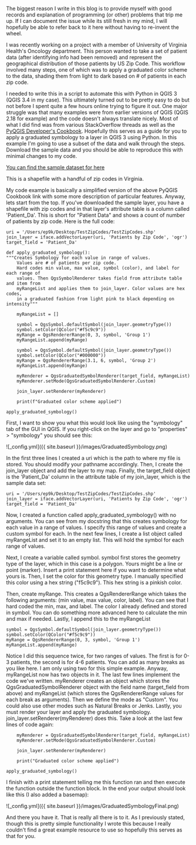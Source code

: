 The biggest reason I write in this blog is to provide myself with good records and explanation of programming (or other) problems that trip me up. If I can document the issue while its still fresh in my mind, I will hopefully be able to refer back to it here without having to re-invent the wheel.

I was recently working on a project with a member of University of Virginia Health's Oncology
department. This person wanted to take a set of patient data (after identifying info had
been removed) and represent the geographical distribution of those patients by US Zip Code. This workflow involved many steps, one of which was to apply a graduated color scheme to the data, shading them from light to dark based on # of patients in each zip code. 

I needed to write this in a script to automate this with Python in QGIS 3 (QGIS 3.4 in my case). This ultimately turned out to be pretty easy to do but not before I spent quite a few hours online trying to figure it out. One major struggle was that many examples were from earlier versions of QGIS (QGIS 2.18 for example) and the code doesn't always translate nicely. Most of what I did find was from various StackOverflow threads as well as the [PyQGIS Developer's Cookbook](https://docs.qgis.org/testing/en/docs/pyqgis_developer_cookbook/vector.html). Hopefully this serves as a guide for you to apply a graduated symbology to a layer in QGIS 3 using Python. In this example I'm going to use a subset of the data and walk through the steps. Download the sample data and you should be able to reproduce this with minimal changes to my code.

[You can find the sample dataset for here](https://github.com/epurpur/PyQGIS-Scripts/blob/master/TestZipCodes.zip)

This is a shapefile with a handful of zip codes in Virginia.

My code example is basically a simplified version of the above PyQGIS Cookbook link with some more 
description of particular features. Anyway, lets start from the top. If you've downloaded
the sample layer, you have a shapefile with zip codes and in that layer's attribute table
is a column called 'Patient_Da'. This is short for "Patient Data" and shows a count
of number of patients by zip code. Here is the full code:


    uri = '/Users/ep9k/Desktop/TestZipCodes/TestZipCodes.shp'
    join_layer = iface.addVectorLayer(uri, 'Patients by Zip Code', 'ogr')
    target_field = 'Patient_Da'

    def apply_graduated_symbology():
    """Creates Symbology for each value in range of values. 
        Values are # of patients per zip code.
        Hard codes min value, max value, symbol (color), and label for each range of 
        values. Then QgsSymbolRenderer takes field from attribute table and item from 
        myRangeList and applies them to join_layer. Color values are hex codes, 
        in a graduated fashion from light pink to black depending on intensity"""
        
        myRangeList = []

        symbol = QgsSymbol.defaultSymbol(join_layer.geometryType())     
        symbol.setColor(QColor("#f5c9c9"))                              
        myRange = QgsRendererRange(0, 3, symbol, 'Group 1')                   
        myRangeList.append(myRange)                                     

        symbol = QgsSymbol.defaultSymbol(join_layer.geometryType())
        symbol.setColor(QColor("#000000"))
        myRange = QgsRendererRange(3.1, 6, symbol, 'Group 2')
        myRangeList.append(myRange)

        myRenderer = QgsGraduatedSymbolRenderer(target_field, myRangeList)  
        myRenderer.setMode(QgsGraduatedSymbolRenderer.Custom)               

        join_layer.setRenderer(myRenderer)                                  
    
        print(f"Graduated color scheme applied")

    apply_graduated_symbology()

First, I want to show you what this would look like using the "symbology" tab of the GUI
in QGIS. If you right-click on the layer and go to "properties" > "symbology" you should see this:



![_config.yml]({{ site.baseurl }}/images/GraduatedSymbology.png)

In the first three lines I created a uri which is the path to where my file is stored.
You should modify your pathname accordingly. Then, I create the join_layer object and 
add the layer to my map. Finally, the target_field object is the 'Patient_Da' column in
the attribute table of my join_layer, which is the sample data set:


    uri = '/Users/ep9k/Desktop/TestZipCodes/TestZipCodes.shp'
    join_layer = iface.addVectorLayer(uri, 'Patients by Zip Code', 'ogr')
    target_field = 'Patient_Da'


Now, I created a function called apply_graduated_symbology() with no arguments. You can 
see from my docstring that this creates symbology for each value in a range of values. I
specify this range of values and create a custom symbol for each. 
In the next few lines, I create a list object called myRangeList and set it to an empty
list. This will hold the symbol for each range of values. 

Next, I create a variable called symbol. symbol first stores the geometry type of the
layer, which in this case is a polygon. Yours might be a line or point (marker). Insert
a print statement here if you want to determine what yours is. Then, I set the color
for this geometry type. I manually specified this color using a hex string ("f5c9c9"). 
This hex string is a pinkish color.

Then, create myRange. This creates a QgsRendererRange which takes the following arguments:
(min value, max value, color, label). You can see that I hard coded the min, max, and
label. The color I already defined and stored in symbol. You can do something more
advanced here to calculate the min and max if needed. Lastly, I append this to the
myRangeList

 
    symbol = QgsSymbol.defaultSymbol(join_layer.geometryType())     
    symbol.setColor(QColor("#f5c9c9"))                              
    myRange = QgsRendererRange(0, 3, symbol, 'Group 1')                   
    myRangeList.append(myRange)


Notice I did this sequence twice, for two ranges of values. The first is for 0-3 patients,
the second is for 4-6 patients. You can add as many breaks as you like here. I am only 
using two for this simple example. Anyway, myRangeList now has two objects in it. The last
few lines implement the code we've written. myRenderer creates an object which stores the 
QgsGraduatedSymbolRenderer object with the field name (target_field from above) and 
myRangeList (which stores the QgsRendererRange values for each break as arguments). Then
we define the mode as "Custom". You could also use other modes such as Natural Breaks or
Jenks.
Lastly, you must render your layer and apply the graduated symbology. 
join_layer.setRenderer(myRenderer) does this. Take a look at the last few lines of code
again:


        myRenderer = QgsGraduatedSymbolRenderer(target_field, myRangeList)  
        myRenderer.setMode(QgsGraduatedSymbolRenderer.Custom)               

        join_layer.setRenderer(myRenderer)                                  
    
        print("Graduated color scheme applied")
    
    apply_graduated_symbology()
    
    
I finish with a print statement telling me this function ran and then execute the function
outside the function block. In the end your output should look like this (I also added a basemap):

![_config.yml]({{ site.baseurl }}/images/GraduatedSymbologyFinal.png)

And there you have it. That is really all there is to it. As I previously stated, though this is pretty simple functionality I wrote this because I really couldn't find a great example resource to use so hopefully this serves as that for you.

